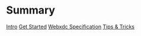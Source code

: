 # Summary

[Intro](./intro.md)
[Get Started](./get_started.md)
[Webxdc Specification](./spec.md)
[Tips & Tricks](./tips_and_tricks.md)

